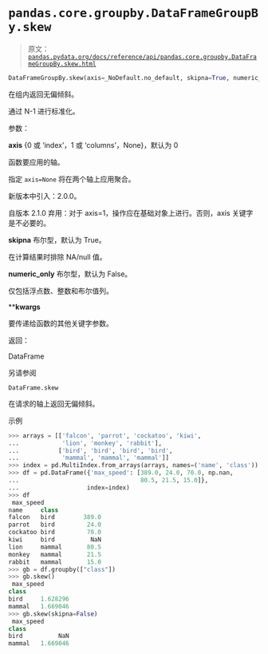 # `pandas.core.groupby.DataFrameGroupBy.skew`

> 原文：[`pandas.pydata.org/docs/reference/api/pandas.core.groupby.DataFrameGroupBy.skew.html`](https://pandas.pydata.org/docs/reference/api/pandas.core.groupby.DataFrameGroupBy.skew.html)

```py
DataFrameGroupBy.skew(axis=_NoDefault.no_default, skipna=True, numeric_only=False, **kwargs)
```

在组内返回无偏倾斜。

通过 N-1 进行标准化。

参数：

**axis** {0 或 ‘index’，1 或 ‘columns’，None}，默认为 0

函数要应用的轴。

指定 `axis=None` 将在两个轴上应用聚合。

新版本中引入：2.0.0。

自版本 2.1.0 弃用：对于 axis=1，操作应在基础对象上进行。否则，axis 关键字是不必要的。

**skipna** 布尔型，默认为 True。

在计算结果时排除 NA/null 值。

**numeric_only** 布尔型，默认为 False。

仅包括浮点数、整数和布尔值列。

****kwargs**

要传递给函数的其他关键字参数。

返回：

DataFrame

另请参阅

`DataFrame.skew`

在请求的轴上返回无偏倾斜。

示例

```py
>>> arrays = [['falcon', 'parrot', 'cockatoo', 'kiwi',
...            'lion', 'monkey', 'rabbit'],
...           ['bird', 'bird', 'bird', 'bird',
...            'mammal', 'mammal', 'mammal']]
>>> index = pd.MultiIndex.from_arrays(arrays, names=('name', 'class'))
>>> df = pd.DataFrame({'max_speed': [389.0, 24.0, 70.0, np.nan,
...                                  80.5, 21.5, 15.0]},
...                   index=index)
>>> df
 max_speed
name     class
falcon   bird        389.0
parrot   bird         24.0
cockatoo bird         70.0
kiwi     bird          NaN
lion     mammal       80.5
monkey   mammal       21.5
rabbit   mammal       15.0
>>> gb = df.groupby(["class"])
>>> gb.skew()
 max_speed
class
bird     1.628296
mammal   1.669046
>>> gb.skew(skipna=False)
 max_speed
class
bird          NaN
mammal   1.669046 
```
